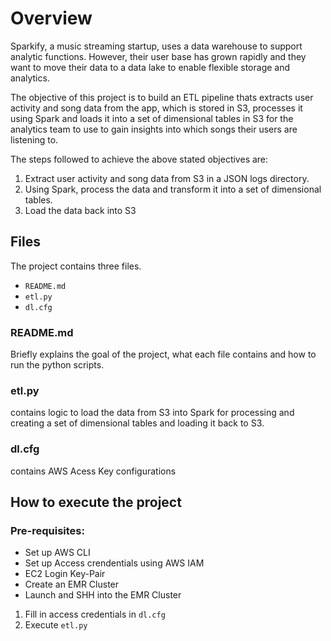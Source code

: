 # Overview
Sparkify, a music streaming startup, uses a data warehouse to support analytic functions. However, their user base has grown rapidly and they want to move their data to a data lake to enable flexible storage and analytics.

The objective of this project is to build an ETL pipeline thats extracts user activity and song data from the app, which is stored in S3, processes it using Spark and loads it into a set of dimensional tables in S3 for the analytics team to use to gain insights into which songs their users are listening to. 

The steps followed to achieve the above stated objectives are:
1. Extract user activity and song data from S3 in a JSON logs directory.
2. Using Spark, process the data and transform it into a set of dimensional tables.
3. Load the data back into S3

## Files
The project contains three files.
- `README.md`
- `etl.py`
- `dl.cfg`

### README.md
Briefly explains the goal of the project, what each file contains and how to run the python scripts.

### etl.py
contains logic to load the data from S3 into Spark for processing and creating a set of dimensional tables and loading it back to S3. 

### dl.cfg
contains AWS Acess Key configurations

## How to execute the project 
### Pre-requisites:
* Set up AWS CLI
* Set up Access crendentials using AWS IAM
* EC2 Login Key-Pair
* Create an EMR Cluster
* Launch and SHH into the EMR Cluster

1. Fill in access credentials in `dl.cfg`
2. Execute `etl.py` 

